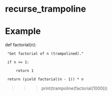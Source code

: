 # recurse_trampoline
# Example
def factorial(n):

     "Get factorial of n (trampolined)."
     
     if n <= 1:
     
         return 1
         
     return (yield factorial(n - 1)) * n


>>> print(trampoline(factorial(1000)))
